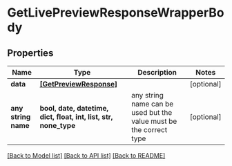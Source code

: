# GetLivePreviewResponseWrapperBody


## Properties
Name | Type | Description | Notes
------------ | ------------- | ------------- | -------------
**data** | [**[GetPreviewResponse]**](GetPreviewResponse.md) |  | [optional] 
**any string name** | **bool, date, datetime, dict, float, int, list, str, none_type** | any string name can be used but the value must be the correct type | [optional]

[[Back to Model list]](../README.md#documentation-for-models) [[Back to API list]](../README.md#documentation-for-api-endpoints) [[Back to README]](../README.md)


